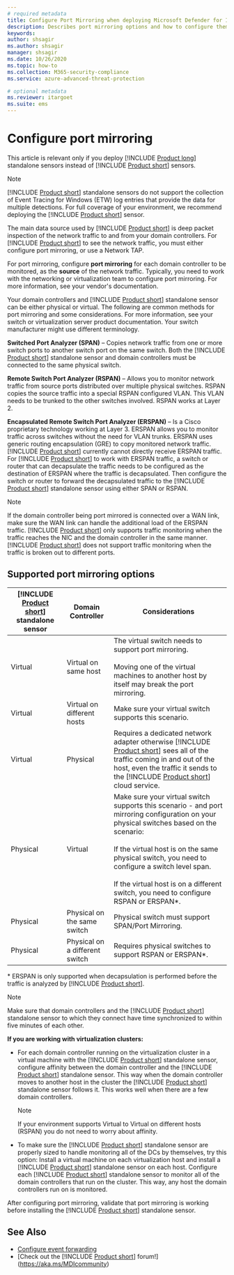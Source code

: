 ```yaml
---
# required metadata
title: Configure Port Mirroring when deploying Microsoft Defender for Identity
description: Describes port mirroring options and how to configure them for Microsoft Defender for Identity
keywords:
author: shsagir
ms.author: shsagir
manager: shsagir
ms.date: 10/26/2020
ms.topic: how-to
ms.collection: M365-security-compliance
ms.service: azure-advanced-threat-protection

# optional metadata
ms.reviewer: itargoet
ms.suite: ems
---
```


# Configure port mirroring

This article is relevant only if you deploy [!INCLUDE [Product long](includes/product-long.md)] standalone sensors instead of [!INCLUDE [Product short](includes/product-short.md)] sensors.

> [!NOTE]
> [!INCLUDE [Product short](includes/product-short.md)] standalone sensors do not support the collection of Event Tracing for Windows (ETW) log entries that provide the data for multiple detections. For full coverage of your environment, we recommend deploying the [!INCLUDE [Product short](includes/product-short.md)] sensor.

The main data source used by [!INCLUDE [Product short](includes/product-short.md)] is deep packet inspection of the network traffic to and from your domain controllers. For [!INCLUDE [Product short](includes/product-short.md)] to see the network traffic, you must either configure port mirroring, or use a Network TAP.

For port mirroring, configure **port mirroring** for each domain controller to be monitored, as the **source** of the network traffic. Typically, you need to work with the networking or virtualization team to configure port mirroring.
For more information, see your vendor's documentation.

Your domain controllers and [!INCLUDE [Product short](includes/product-short.md)] standalone sensor can be either physical or virtual. The following are common methods for port mirroring and some considerations. For more information, see your switch or virtualization server product documentation. Your switch manufacturer might use different terminology.

**Switched Port Analyzer (SPAN)** – Copies network traffic from one or more switch ports to another switch port on the same switch. Both the [!INCLUDE [Product short](includes/product-short.md)] standalone sensor and domain controllers must be connected to the same physical switch.

**Remote Switch Port Analyzer (RSPAN)**  – Allows you to monitor network traffic from source ports distributed over multiple physical switches. RSPAN copies the source traffic into a special RSPAN configured VLAN. This VLAN needs to be trunked to the other switches involved. RSPAN works at Layer 2.

**Encapsulated Remote Switch Port Analyzer (ERSPAN)** – Is a Cisco proprietary technology working at Layer 3. ERSPAN allows you to monitor traffic across switches without the need for VLAN trunks. ERSPAN uses generic routing encapsulation (GRE) to copy monitored network traffic. [!INCLUDE [Product short](includes/product-short.md)] currently cannot directly receive ERSPAN traffic. For [!INCLUDE [Product short](includes/product-short.md)] to work with ERSPAN traffic, a switch or router that can decapsulate the traffic needs to be configured as the destination of ERSPAN where the traffic is decapsulated. Then configure the switch or router to forward the decapsulated traffic to the [!INCLUDE [Product short](includes/product-short.md)] standalone sensor using either SPAN or RSPAN.

> [!NOTE]
> If the domain controller being port mirrored is connected over a WAN link, make sure the WAN link can handle the additional load of the ERSPAN traffic.
> [!INCLUDE [Product short](includes/product-short.md)] only supports traffic monitoring when the traffic reaches the NIC and the domain controller in the same manner. [!INCLUDE [Product short](includes/product-short.md)] does not support traffic monitoring when the traffic is broken out to different ports.

## Supported port mirroring options

|[!INCLUDE [Product short](includes/product-short.md)] standalone sensor|Domain Controller|Considerations|
|---------------|---------------------|------------------|
|Virtual|Virtual on same host|The virtual switch needs to support port mirroring.<br /><br />Moving one of the virtual machines to another host by itself may break the port mirroring.|
|Virtual|Virtual on different hosts|Make sure your virtual switch supports this scenario.|
|Virtual|Physical|Requires a dedicated network adapter otherwise [!INCLUDE [Product short](includes/product-short.md)] sees all of the traffic coming in and out of the host, even the traffic it sends to the [!INCLUDE [Product short](includes/product-short.md)] cloud service.|
|Physical|Virtual|Make sure your virtual switch supports this scenario - and port mirroring configuration on your physical switches based on the scenario:<br /><br />If the virtual host is on the same physical switch, you need to configure a switch level span.<br /><br />If the virtual host is on a different switch, you need to configure RSPAN or ERSPAN&#42;.|
|Physical|Physical on the same switch|Physical switch must support SPAN/Port Mirroring.|
|Physical|Physical on a different switch|Requires physical switches to support RSPAN or ERSPAN&#42;.|

&#42; ERSPAN is only supported when decapsulation is performed before the traffic is analyzed by [!INCLUDE [Product short](includes/product-short.md)].

> [!NOTE]
> Make sure that domain controllers and the [!INCLUDE [Product short](includes/product-short.md)] standalone sensor to which they connect have time synchronized to within five minutes of each other.

**If you are working with virtualization clusters:**

- For each domain controller running on the virtualization cluster in a virtual machine with the [!INCLUDE [Product short](includes/product-short.md)] standalone sensor,  configure affinity between the domain controller and the [!INCLUDE [Product short](includes/product-short.md)] standalone sensor. This way when the domain controller moves to another host in the cluster the [!INCLUDE [Product short](includes/product-short.md)] standalone sensor follows it. This works well when there are a few domain controllers.

  > [!NOTE]
  > If your environment supports Virtual to Virtual on different hosts (RSPAN) you do not need to worry about affinity.

- To make sure the [!INCLUDE [Product short](includes/product-short.md)] standalone sensor are properly sized to handle monitoring all of the DCs by themselves, try this option: Install a virtual machine on each virtualization host and install a [!INCLUDE [Product short](includes/product-short.md)] standalone sensor on each host. Configure each [!INCLUDE [Product short](includes/product-short.md)] standalone sensor to monitor all of the domain controllers  that run on the cluster. This way, any host the domain controllers run on is monitored.

After configuring port mirroring, validate that port mirroring is working before installing the [!INCLUDE [Product short](includes/product-short.md)] standalone sensor.

## See Also

- [Configure event forwarding](configure-event-forwarding.md)
- [Check out the [!INCLUDE [Product short](includes/product-short.md)] forum!](https://aka.ms/MDIcommunity)
